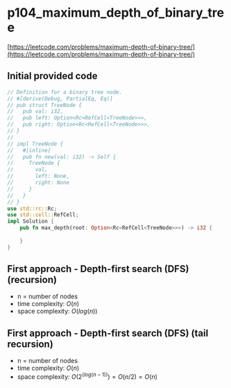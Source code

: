# p104_maximum_depth_of_binary_tree
[https://leetcode.com/problems/maximum-depth-of-binary-tree/](https://leetcode.com/problems/maximum-depth-of-binary-tree/)

## Initial provided code
```Rust
// Definition for a binary tree node.
// #[derive(Debug, PartialEq, Eq)]
// pub struct TreeNode {
//   pub val: i32,
//   pub left: Option<Rc<RefCell<TreeNode>>>,
//   pub right: Option<Rc<RefCell<TreeNode>>>,
// }
// 
// impl TreeNode {
//   #[inline]
//   pub fn new(val: i32) -> Self {
//     TreeNode {
//       val,
//       left: None,
//       right: None
//     }
//   }
// }
use std::rc::Rc;
use std::cell::RefCell;
impl Solution {
    pub fn max_depth(root: Option<Rc<RefCell<TreeNode>>>) -> i32 {
        
    }
}
```
## First approach - Depth-first search (DFS) (recursion)

- n = number of nodes
- time complexity: $O(n)$
- space complexity: $O(log(n))$

## First approach - Depth-first search (DFS) (tail recursion)

- n = number of nodes
- time complexity: $O(n)$
- space complexity: $O(2^{(log(n−1))}) = O(n/2) = O(n)$

